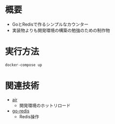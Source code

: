 # 概要
- GoとRedisで作るシンプルなカウンター
- 実装物よりも開発環境の構築の勉強のための制作物

# 実行方法
```sh
docker-compose up
```

# 関連技術
- [air](https://github.com/cosmtrek/air)
  - 開発環境のホットリロード
- [go-redis](https://github.com/redis/go-redis)
  - Redis操作

